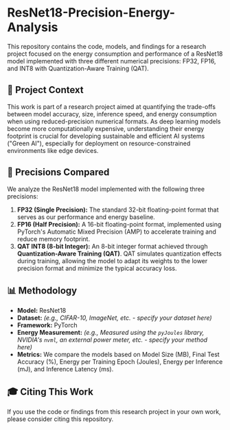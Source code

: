 # ResNet18-Precision-Energy-Analysis

This repository contains the code, models, and findings for a research project focused on the energy consumption and performance of a ResNet18 model implemented with three different numerical precisions: FP32, FP16, and INT8 with Quantization-Aware Training (QAT).

## 📝 Project Context

This work is part of a research project aimed at quantifying the trade-offs between model accuracy, size, inference speed, and energy consumption when using reduced-precision numerical formats. As deep learning models become more computationally expensive, understanding their energy footprint is crucial for developing sustainable and efficient AI systems ("Green AI"), especially for deployment on resource-constrained environments like edge devices.

## 🔬 Precisions Compared

We analyze the ResNet18 model implemented with the following three precisions:

1.  **FP32 (Single Precision):** The standard 32-bit floating-point format that serves as our performance and energy baseline.
2.  **FP16 (Half Precision):** A 16-bit floating-point format, implemented using PyTorch's Automatic Mixed Precision (AMP) to accelerate training and reduce memory footprint.
3.  **QAT INT8 (8-bit Integer):** An 8-bit integer format achieved through **Quantization-Aware Training (QAT)**. QAT simulates quantization effects during training, allowing the model to adapt its weights to the lower precision format and minimize the typical accuracy loss.

## 📊 Methodology

* **Model:** ResNet18
* **Dataset:** *(e.g., CIFAR-10, ImageNet, etc. - specify your dataset here)*
* **Framework:** PyTorch
* **Energy Measurement:** *(e.g., Measured using the `pyJoules` library, NVIDIA's `nvml`, an external power meter, etc. - specify your method here)*
* **Metrics:** We compare the models based on Model Size (MB), Final Test Accuracy (%), Energy per Training Epoch (Joules), Energy per Inference (mJ), and Inference Latency (ms).

## 🎓 Citing This Work

If you use the code or findings from this research project in your own work, please consider citing this repository.

